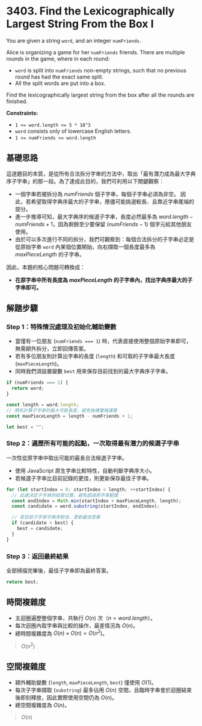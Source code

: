 # 3403. Find the Lexicographically Largest String From the Box I

You are given a string `word`, and an integer `numFriends`.

Alice is organizing a game for her `numFriends` friends. 
There are multiple rounds in the game, where in each round:

- `word` is split into `numFriends` non-empty strings, such that no previous round has had the exact same split.
- All the split words are put into a box.

Find the lexicographically largest string from the box after all the rounds are finished.

**Constraints:**

- `1 <= word.length <= 5 * 10^3`
- `word` consists only of lowercase English letters.
- `1 <= numFriends <= word.length`

## 基礎思路

這道題目的本質，是從所有合法拆分字串的方法中，取出「最有潛力成為最大字典序子字串」的那一段。為了達成此目的，我們可利用以下關鍵觀察：

- 一個字串若被拆分為 $numFriends$ 個子字串，每個子字串必須為非空。
  因此，若希望取得字典序最大的子字串，應儘可能挑選較長、且靠近字串尾端的部分。
- 進一步推導可知，最大字典序的候選子字串，長度必然最多為 $word.length - numFriends + 1$，因為剩餘至少要保留 $(numFriends - 1)$ 個字元給其他朋友使用。
- 由於可以多次進行不同的拆分，我們可觀察到：每個合法拆分的子字串必定是從原始字串 `word` 內某個位置開始，向右擷取一個長度最多為 $maxPieceLength$ 的子字串。
  
因此，本題的核心問題可轉換成：

- **在原字串中所有長度為 $maxPieceLength$ 的子字串內，找出字典序最大的子字串即可。**

## 解題步驟

### Step 1：特殊情況處理及初始化輔助變數

- 當僅有一位朋友 (`numFriends === 1`) 時，代表直接使用整個原始字串即可，無需額外拆分，立即回傳答案。
- 若有多位朋友則計算出字串的長度 (`length`) 和可取的子字串最大長度 (`maxPieceLength`)。
- 同時我們須設置變數 `best` 用來保存目前找到的最大字典序子字串。

```typescript
if (numFriends === 1) {
  return word;
}

const length = word.length;
// 預先計算子字串的最大可能長度，避免後續重複運算
const maxPieceLength = length - numFriends + 1;

let best = "";
```

### Step 2：遍歷所有可能的起點，一次取得最有潛力的候選子字串

一次性從原字串中取出可能的最長合法候選子字串。
- 使用 JavaScript 原生字串比較特性，自動判斷字典序大小。
- 若候選子字串比目前記錄的更佳，則更新保存最佳子字串。

```typescript
for (let startIndex = 0; startIndex < length; ++startIndex) {
  // 此處決定子字串的結尾位置，避免超過原字串範圍
  const endIndex = Math.min(startIndex + maxPieceLength, length);
  const candidate = word.substring(startIndex, endIndex);

  // 若目前子字串字典序較佳，更新最佳答案
  if (candidate > best) {
    best = candidate;
  }
}
```

### Step 3：返回最終結果

全部掃描完畢後，最佳子字串即為最終答案。

```typescript
return best;
```

## 時間複雜度

- 主迴圈遍歷整個字串，共執行 $O(n)$ 次（$n = word.length$）。
- 每次迴圈內取字串與比較的操作，最差情況為 $O(n)$。
- 總時間複雜度為 $O(n) \times O(n) = O(n^2)$。

> $O(n^2)$

## 空間複雜度

- 額外輔助變數 (`length`, `maxPieceLength`, `best`) 僅使用 $O(1)$。
- 每次子字串擷取 (`substring`) 最多佔用 $O(n)$ 空間，且臨時字串會於迴圈結束後即刻釋放，因此實際使用空間仍為 $O(n)$。
- 總空間複雜度為 $O(n)$。

> $O(n)$
